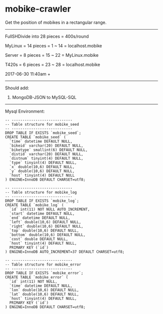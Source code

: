 # mobike-crawler

Get the position of mobikes in a rectangular range.

---

FullSHDivide into 28 pieces = 400s/round

MyLinux 	= 14 pieces 	= 1 ~ 14    = localhost.mobike

Server 		= 8 pieces	    = 15 ~ 22   = MyLinux.mobike

T420s		= 6 pieces	    = 23 ~ 28   = localhost.mobike


2017-06-30 11:40am +

---

Should add:
1. MongoDB-JSON to MySQL-SQL

---


Mysql Environment:

    -- ----------------------------
    -- Table structure for mobike_seed
    -- ----------------------------
    DROP TABLE IF EXISTS `mobike_seed`;
    CREATE TABLE `mobike_seed` (
      `time` datetime DEFAULT NULL,
      `bikeid` varchar(20) DEFAULT NULL,
      `biketype` smallint(6) DEFAULT NULL,
      `distid` varchar(20) DEFAULT NULL,
      `distnum` tinyint(4) DEFAULT NULL,
      `type` tinyint(4) DEFAULT NULL,
      `x` double(10,6) DEFAULT NULL,
      `y` double(10,6) DEFAULT NULL,
      `host` tinyint(4) DEFAULT NULL
    ) ENGINE=InnoDB DEFAULT CHARSET=utf8;
    
    -- ----------------------------
    -- Table structure for mobike_log
    -- ----------------------------
    DROP TABLE IF EXISTS `mobike_log`;
    CREATE TABLE `mobike_log` (
      `id` int(11) NOT NULL AUTO_INCREMENT,
      `start` datetime DEFAULT NULL,
      `end` datetime DEFAULT NULL,
      `left` double(10,6) DEFAULT NULL,
      `right` double(10,6) DEFAULT NULL,
      `top` double(10,6) DEFAULT NULL,
      `bottom` double(10,6) DEFAULT NULL,
      `cost` double DEFAULT NULL,
      `host` tinyint(4) DEFAULT NULL,
      PRIMARY KEY (`id`)
    ) ENGINE=InnoDB AUTO_INCREMENT=37 DEFAULT CHARSET=utf8;
    
    -- ----------------------------
    -- Table structure for mobike_error
    -- ----------------------------
    DROP TABLE IF EXISTS `mobike_error`;
    CREATE TABLE `mobike_error` (
      `id` int(11) NOT NULL,
      `time` datetime DEFAULT NULL,
      `lon` double(10,6) DEFAULT NULL,
      `lat` double(10,6) DEFAULT NULL,
      `host` tinyint(4) DEFAULT NULL,
      PRIMARY KEY (`id`)
    ) ENGINE=InnoDB DEFAULT CHARSET=utf8;
